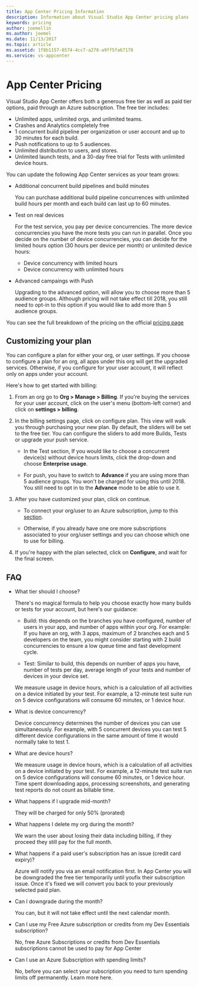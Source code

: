 ```yaml
---
title: App Center Pricing Information
description: Information about Visual Studio App Center pricing plans
keywords: pricing
author: joemellin
ms.author: joemel
ms.date: 11/13/2017
ms.topic: article
ms.assetid: 1f8b1157-0574-4cc7-a278-a9ff5fa67178
ms.service: vs-appcenter
---
```


# App Center Pricing

Visual Studio App Center offers both a generous free tier as well as paid tier options, paid through an Azure subscription. The free tier includes:

  - Unlimited apps, unlimited orgs, and unlimited teams.
  - Crashes and Analytics completely free 
  - 1 concurrent build pipeline per organization or user account and up to 30 minutes for each build.
  - Push notifications to up to 5 audiences.
  - Unlimited distribution to users, and stores.
  - Unlimited launch tests, and a 30-day free trial for Tests with unlimited device hours.

  You can update the following App Center services as your team grows: 

  - Additional concurrent build pipelines and build minutes

     You can purchase additional build pipeline concurrences with unlimited build hours per month and each build can last up to 60 minutes.

  - Test on real devices 

    For the test service, you pay per device concurrencies. The more device concurrencies you have the more tests you can run in parallel. Once you decide on the number of device concurrencies, you can decide for the limited hours option (30 hours per device per month) or unlimited device hours:
    - Device concurrency with limited hours 
    - Device concurrency with unlimited hours

  - Advanced campaings with Push

    Upgrading to the advanced option, will allow you to choose more than 5 audience groups. Although pricing will not take effect till 2018, you still need to opt-in to this option if you would like to add more than 5 audience groups.

You can see the full breakdown of the pricing on the official [pricing page](https://www.visualstudio.com/app-center/pricing)	

## Customizing your plan

You can configure a plan for either your org, or user settings. If you choose to configure a plan for an org, all apps under this org will get the upgraded services. Otherwise, if you configure for your user account, it will reflect only on apps under your account.

Here's how to get started with billing:

1. From an org go to **Org > Manage > Billing**. If you're buying the services for your user account, click on the user's menu (bottom-left corner) and click on **settings > billing**.
   
   
1. In the billing settings page, click on configure plan.
This view will walk you through purchasing your new plan. By default, the sliders will be set to the free tier. 
You can configure the sliders to add more Builds, Tests or upgrade your push service. 

    - In the Test section, If you would like to choose a concurrent device(s) without device hours limits, click the drop-down and choose **Enterprise usage**. 

    - For push, you have to switch to **Advance** if you are using more than 5 audience groups. You won't be charged for using this until 2018. You still need to opt in to the **Advance** mode to be able to use it.
 
1. After you have customized your plan, click on continue.

    - To connect your org/user to an Azure subscription, jump to this [section](/azure-subscriptions/index.md).

    - Otherwise, if you already have one ore more subscriptions associated to your org/user settings and you can choose which one to use for billing.

1.	If you're happy with the plan selected, click on **Configure**, and wait for the final screen.

## FAQ

- What tier should I choose?

  There's no magical formula to help you choose exactly how many builds or tests for your account, but here's our guidance: 

	- Build: this depends on the branches you have configured, number of users in your app, and number of apps within your org. For example: If you have an org, with 3 apps, maximum of 2 branches each and 5 developers on the team, you might consider starting with 2 build concurrencies to ensure a low queue time and fast development cycle. 

	- Test: Similar to build, this depends on number of apps you have, number of tests per day, average length of your tests and number of devices in your device set. 

  We measure usage in device hours, which is a calculation of all activities on a device initiated by your test. For example, a 12-minute test suite run on 5 device configurations will consume 60 minutes, or 1 device hour. 
	
- What is device concurrency?

  Device concurrency determines the number of devices you can use simultaneously. For example, with 5 concurrent devices you can test 5 different device configurations in the same amount of time it would normally take to test 1.

- What are device hours?

  We measure usage in device hours, which is a calculation of all activities on a device initiated by your test. For example, a 12-minute test suite run on 5 device configurations will consume 60 minutes, or 1 device hour. Time spent downloading apps, processing screenshots, and generating test reports do not count as billable time.

- What happens if I upgrade mid-month?

  They will be charged for only 50% (prorated)

- What happens I delete my org during the month?

  We warn the user about losing their data including billing, if they proceed they still pay for the full month.

- What happens if a paid user's subscription has an issue (credit card expiry)? 

  Azure will notify you via an email notification first. In App Center you will be downgraded the free tier temporarily until youfix their subscription issue. Once it's fixed we will convert you back to your previously selected paid plan.

- Can I downgrade during the month? 

  You can, but it will not take effect until the next calendar month. 

- Can I use my Free Azure subscription or credits from my Dev Essentials subscription?

  No, free Azure Subscriptions or credits from Dev Essentials subscriptions cannot be used to pay for App Center

- Can I use an Azure Subscription with spending limits?

  No, before you can select your subscription you need to turn spending limits off permanently. Learn more here.